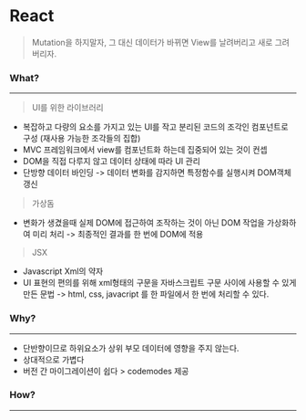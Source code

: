 # React

> Mutation을 하지말자, 그 대신 데이터가 바뀌면 View를 날려버리고 새로 그려버리자.

### What?
---
> UI를 위한 라이브러리
    
- 복잡하고 다량의 요소를 가지고 있는 UI를 작고 분리된 코드의 조각인 컴포넌트로 구성 (재사용 가능한 조각들의 집합)
- MVC 프레임워크에서 view를 컴포넌트화 하는데 집중되어 있는 것이 컨셉
- DOM을 직접 다루지 않고 데이터 상태에 따라 UI 관리 
- 단방향 데이터 바인딩
    -> 데이터 변화를 감지하면 특정함수를 실행시켜 DOM객체 갱신
    

> 가상돔

- 변화가 생겼을때 실제 DOM에 접근하여 조작하는 것이 아닌 DOM 작업을 가상화하여 미리 처리 
    -> 최종적인 결과를 한 번에 DOM에 적용

> JSX 
- Javascript Xml의 약자
- UI 표현의 편의를 위해 xml형태의 구문을 자바스크립트 구문 사이에 사용할 수 있게 만든 문법
-> html, css, javacript 를 한 파일에서 한 번에 처리할 수 있다.


### Why?
---
- 단반향이므로 하위요소가 상위 부모 데이터에 영향을 주지 않는다.
- 상대적으로 가볍다
- 버전 간 마이그레이션이 쉽다 > codemodes 제공


### How?
---

